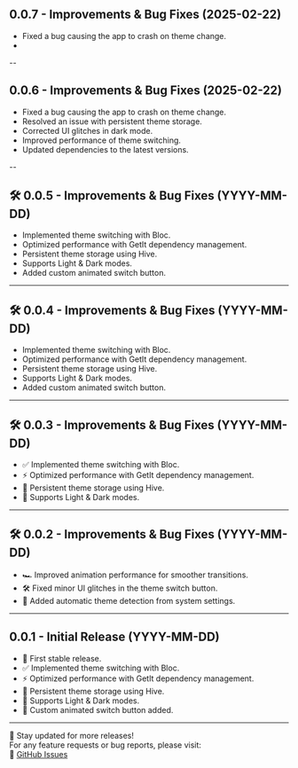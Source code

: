 ## 0.0.7 - Improvements & Bug Fixes (2025-02-22)
- Fixed a bug causing the app to crash on theme change.
- 
--

## 0.0.6 - Improvements & Bug Fixes (2025-02-22)

- Fixed a bug causing the app to crash on theme change.
- Resolved an issue with persistent theme storage.
- Corrected UI glitches in dark mode.
- Improved performance of theme switching.
- Updated dependencies to the latest versions.

--


## 🛠 0.0.5 - Improvements & Bug Fixes (YYYY-MM-DD)

- Implemented theme switching with Bloc.
- Optimized performance with GetIt dependency management.
- Persistent theme storage using Hive.
- Supports Light & Dark modes.
- Added custom animated switch button.

---


## 🛠 0.0.4 - Improvements & Bug Fixes (YYYY-MM-DD)

- Implemented theme switching with Bloc.
- Optimized performance with GetIt dependency management.
- Persistent theme storage using Hive.
- Supports Light & Dark modes.
- Added custom animated switch button.

---


## 🛠 0.0.3 - Improvements & Bug Fixes (YYYY-MM-DD)

- ✅ Implemented theme switching with Bloc.
- ⚡ Optimized performance with GetIt dependency management.
- 💾 Persistent theme storage using Hive.
- 🌙 Supports Light & Dark modes.

---


## 🛠 0.0.2 - Improvements & Bug Fixes (YYYY-MM-DD)
- 🏎 Improved animation performance for smoother transitions.
- 🛠 Fixed minor UI glitches in the theme switch button.
- 🔄 Added automatic theme detection from system settings.

---

## 0.0.1 - Initial Release (YYYY-MM-DD)
- 🎉 First stable release.
- ✅ Implemented theme switching with Bloc.
- ⚡ Optimized performance with GetIt dependency management.
- 💾 Persistent theme storage using Hive.
- 🌙 Supports Light & Dark modes.
- 🎨 Custom animated switch button added.

---

📢 Stay updated for more releases!  
For any feature requests or bug reports, please visit:  
📩 [GitHub Issues](https://github.com/Developeryilmaz/change_theme_er/issues)
